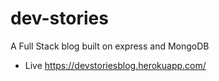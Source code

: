 # dev-stories
A Full Stack blog built on express and MongoDB 

- Live https://devstoriesblog.herokuapp.com/
